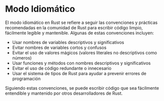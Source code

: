 # Modo Idiomático

El modo idiomático en Rust se refiere a seguir las convenciones y prácticas recomendadas en la comunidad de Rust para escribir código limpio, fácilmente legible y mantenible. Algunas de estas convenciones incluyen:

* Usar nombres de variables descriptivos y significativos
* Evitar nombres de variables cortos y confusos
* Evitar el uso de valores mágicos (valores literales no descriptivos como números)
* Usar funciones y métodos con nombres descriptivos y significativos
* Evitar el uso de código redundante o innecesario
* Usar el sistema de tipos de Rust para ayudar a prevenir errores de programación

Siguiendo estas convenciones, se puede escribir código que sea fácilmente entendible y mantenido por otros desarrolladores de Rust.

